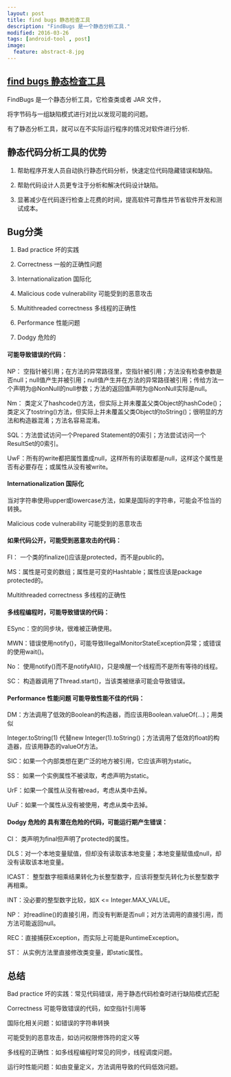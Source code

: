 ```yaml
---
layout: post
title: find bugs 静态检查工具
description: "FindBugs 是一个静态分析工具."
modified: 2016-03-26
tags: [android-tool , post]
image:
  feature: abstract-8.jpg
---
```


## [find bugs 静态检查工具](http://baike.baidu.com/view/2367937.htm)

FindBugs 是一个静态分析工具，它检查类或者 JAR 文件，

将字节码与一组缺陷模式进行对比以发现可能的问题。

有了静态分析工具，就可以在不实际运行程序的情况对软件进行分析.


## 静态代码分析工具的优势

1. 帮助程序开发人员自动执行静态代码分析，快速定位代码隐藏错误和缺陷。

2. 帮助代码设计人员更专注于分析和解决代码设计缺陷。

3. 显著减少在代码逐行检查上花费的时间，提高软件可靠性并节省软件开发和测试成本。


## Bug分类

1. Bad practice 坏的实践

2. Correctness 一般的正确性问题

3. Internationalization 国际化

4. Malicious code vulnerability 可能受到的恶意攻击

5. Multithreaded correctness 多线程的正确性

6. Performance 性能问题

7. Dodgy 危险的 

#### 可能导致错误的代码：

NP： 空指针被引用；在方法的异常路径里，空指针被引用；方法没有检查参数是否null；null值产生并被引用；null值产生并在方法的异常路径被引用；传给方法一个声明为@NonNull的null参数；方法的返回值声明为@NonNull实际是null。

Nm： 类定义了hashcode()方法，但实际上并未覆盖父类Object的hashCode()；类定义了tostring()方法，但实际上并未覆盖父类Object的toString()；很明显的方法和构造器混淆；方法名容易混淆。

SQL：方法尝试访问一个Prepared Statement的0索引；方法尝试访问一个ResultSet的0索引。

UwF：所有的write都把属性置成null，这样所有的读取都是null，这样这个属性是否有必要存在；或属性从没有被write。

#### Internationalization 国际化

当对字符串使用upper或lowercase方法，如果是国际的字符串，可能会不恰当的转换。

Malicious code vulnerability 可能受到的恶意攻击

#### 如果代码公开，可能受到恶意攻击的代码：

FI： 一个类的finalize()应该是protected，而不是public的。

MS：属性是可变的数组；属性是可变的Hashtable；属性应该是package protected的。

Multithreaded correctness 多线程的正确性

#### 多线程编程时，可能导致错误的代码：

ESync：空的同步块，很难被正确使用。

MWN：错误使用notify()，可能导致IllegalMonitorStateException异常；或错误的使用wait()。

No： 使用notify()而不是notifyAll()，只是唤醒一个线程而不是所有等待的线程。

SC： 构造器调用了Thread.start()，当该类被继承可能会导致错误。

#### Performance 性能问题 可能导致性能不佳的代码：

DM：方法调用了低效的Boolean的构造器，而应该用Boolean.valueOf(…)；用类似

Integer.toString(1) 代替new Integer(1).toString()；方法调用了低效的float的构造器，应该用静态的valueOf方法。

SIC：如果一个内部类想在更广泛的地方被引用，它应该声明为static。

SS： 如果一个实例属性不被读取，考虑声明为static。

UrF：如果一个属性从没有被read，考虑从类中去掉。

UuF：如果一个属性从没有被使用，考虑从类中去掉。

#### Dodgy 危险的 具有潜在危险的代码，可能运行期产生错误：

CI： 类声明为final但声明了protected的属性。

DLS：对一个本地变量赋值，但却没有读取该本地变量；本地变量赋值成null，却没有读取该本地变量。

ICAST： 整型数字相乘结果转化为长整型数字，应该将整型先转化为长整型数字再相乘。

INT：没必要的整型数字比较，如X <= Integer.MAX_VALUE。

NP： 对readline()的直接引用，而没有判断是否null；对方法调用的直接引用，而方法可能返回null。

REC：直接捕获Exception，而实际上可能是RuntimeException。

ST： 从实例方法里直接修改类变量，即static属性。

## 总结

Bad practice 坏的实践：常见代码错误，用于静态代码检查时进行缺陷模式匹配

Correctness 可能导致错误的代码，如空指针引用等

国际化相关问题：如错误的字符串转换

可能受到的恶意攻击，如访问权限修饰符的定义等

多线程的正确性：如多线程编程时常见的同步，线程调度问题。

运行时性能问题：如由变量定义，方法调用导致的代码低效问题。





